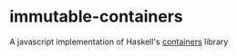 # immutable-containers

A javascript implementation of Haskell's [containers](https://hackage.haskell.org/package/containers-0.5.11.0) library
